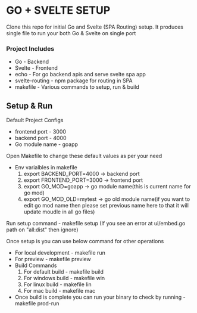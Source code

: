 # GO + SVELTE SETUP

Clone this repo for initial Go and Svelte (SPA Routing) setup. It produces single file to run your both Go & Svelte on single port

### Project Includes

-   Go - Backend
-   Svelte - Frontend
-   echo - For go backend apis and serve svelte spa app
-   svelte-routing - npm package for routing in SPA
-   makefile - Various commands to setup, run & build

## Setup & Run

Default Project Configs

-   frontend port - 3000
-   backend port - 4000
-   Go module name - goapp

Open Makefile to change these default values as per your need

-   Env varialbles in makefile
    1. export BACKEND_PORT=4000 -> backend port
    2. export FRONTEND_PORT=3000 -> frontend port
    3. export GO_MOD=goapp -> go module name(this is current name for go mod)
    4. export GO_MOD_OLD=mytest -> go old module name(if you want to edit go mod name then please set previous name here to that it will update moudle in all go files)

Run setup command - makefile setup (If you see an error at ui/embed.go path on "all:dist" then ignore)

Once setup is you can use below command for other operations

-   For local development - makefile run
-   For preview - makefile preview
-   Build Commands
    1. For default build - makefile build
    2. For windows build - makefile win
    3. For linux build - makefile lin
    4. For mac build - makefile mac
-   Once build is complete you can run your binary to check by running - makefile prod-run
